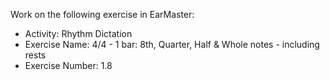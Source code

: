 Work on the following exercise in EarMaster:
- Activity: Rhythm Dictation
- Exercise Name: 4/4 - 1 bar: 8th, Quarter, Half & Whole notes - including rests
- Exercise Number: 1.8
